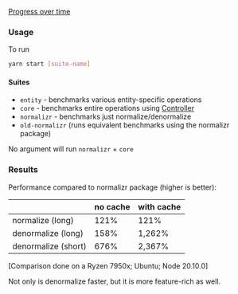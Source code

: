 [Progress over time](https://reactive.github.io/data-client/dev/bench/)

### Usage

To run

```bash
yarn start [suite-name]
```

#### Suites

- `entity` - benchmarks various entity-specific operations
- `core` - benchmarks entire operations using [Controller](https://dataclient.io/docs/api/Controller)
- `normalizr` - benchmarks just normalize/denormalize
- `old-normalizr` (runs equivalent benchmarks using the normalizr package)

No argument will run `normalizr` + `core`

### Results

Performance compared to normalizr package (higher is better):

|                     | no cache | with cache |
| ------------------- | -------- | ---------- |
| normalize (long)    | 121%     | 121%       |
| denormalize (long)  | 158%     | 1,262%     |
| denormalize (short) | 676%     | 2,367%     |

[Comparison done on a Ryzen 7950x; Ubuntu; Node 20.10.0]

Not only is denormalize faster, but it is more feature-rich as well.
